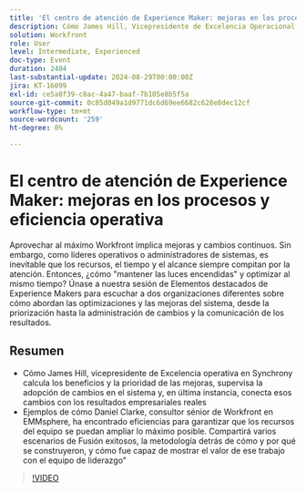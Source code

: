 ```yaml
---
title: 'El centro de atención de Experience Maker: mejoras en los procesos y eficiencia operativa'
description: Cómo James Hill, Vicepresidente de Excelencia Operacional en Sincronía, calcula los beneficios y la prioridad de las mejoras, supervisa la adopción de cambios en el sistema y, en última instancia, conecta esos cambios con los resultados comerciales reales Ejemplos de cómo Daniel Clarke, consultor sénior de Workfront en EMMsphere, ha encontrado eficiencias para garantizar que los recursos del equipo se puedan ampliar lo más posible. Compartirá varios escenarios de Fusión exitosos, la metodología detrás de cómo y por qué fueron construidos, y cómo pudo mostrar el valor de ese trabajo con el equipo de liderazgo
solution: Workfront
role: User
level: Intermediate, Experienced
doc-type: Event
duration: 2404
last-substantial-update: 2024-08-29T00:00:00Z
jira: KT-16099
exl-id: ce5a8f39-c8ac-4a47-baaf-7b105e8b5f5a
source-git-commit: 0c85d049a1d9771dc6d69ee6682c628e8dec12cf
workflow-type: tm+mt
source-wordcount: '259'
ht-degree: 0%

---
```


# El centro de atención de Experience Maker: mejoras en los procesos y eficiencia operativa

Aprovechar al máximo Workfront implica mejoras y cambios continuos. Sin embargo, como líderes operativos o administradores de sistemas, es inevitable que los recursos, el tiempo y el alcance siempre compitan por la atención. Entonces, ¿cómo &quot;mantener las luces encendidas&quot; y optimizar al mismo tiempo? Únase a nuestra sesión de Elementos destacados de Experience Makers para escuchar a dos organizaciones diferentes sobre cómo abordan las optimizaciones y las mejoras del sistema, desde la priorización hasta la administración de cambios y la comunicación de los resultados.

## Resumen

* Cómo James Hill, vicepresidente de Excelencia operativa en Synchrony calcula los beneficios y la prioridad de las mejoras, supervisa la adopción de cambios en el sistema y, en última instancia, conecta esos cambios con los resultados empresariales reales
* Ejemplos de cómo Daniel Clarke, consultor sénior de Workfront en EMMsphere, ha encontrado eficiencias para garantizar que los recursos del equipo se puedan ampliar lo máximo posible. Compartirá varios escenarios de Fusión exitosos, la metodología detrás de cómo y por qué se construyeron, y cómo fue capaz de mostrar el valor de ese trabajo con el equipo de liderazgo&quot;

>[!VIDEO](https://video.tv.adobe.com/v/3433199/?learn=on)
